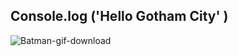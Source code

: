 ## Console.log ('Hello Gotham City' ) 

![Batman-gif-download](https://user-images.githubusercontent.com/107801315/233248015-d65c88ff-eb83-4eb3-9b51-bd4172329996.gif)
